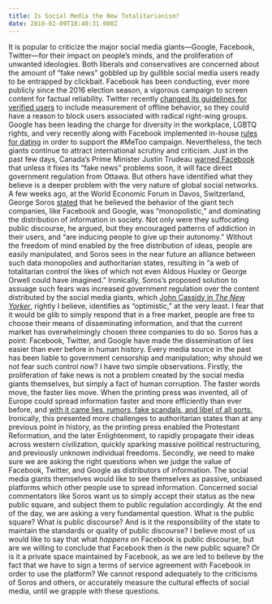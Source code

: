 ```yaml
---
title: Is Social Media the New Totalitarianism?
date: 2018-02-09T18:40:31.000Z
---
```

It is popular to criticize the major social media giants—Google, Facebook, Twitter—for their impact on people’s minds, and the proliferation of unwanted ideologies. Both liberals and conservatives are concerned about the amount of “fake news” gobbled up by gullible social media users ready to be entrapped by clickbait. Facebook has been conducting, ever more publicly since the 2016 election season, a vigorous campaign to screen content for factual reliability. Twitter recently [changed its guidelines for verified users](https://www.theverge.com/2017/11/16/16667668/twitter-verification-removal-judge-offline-behavior) to include measurement of offline behavior, so they could have a reason to block users associated with radical right-wing groups. Google has been leading the charge for diversity in the workplace, LGBTQ rights, and very recently along with Facebook implemented in-house [rules for dating](https://www.wsj.com/articles/can-you-still-date-a-co-worker-well-its-complicated-1517913001) in order to support the #MeToo campaign. Nevertheless, the tech giants continue to attract international scrutiny and criticism. Just in the past few days, Canada’s Prime Minister Justin Trudeau [warned Facebook](https://www.thestar.com/news/canada/2018/02/08/trudeau-to-facebook-fix-your-fake-news-problem-or-else.html) that unless it fixes its “fake news” problems soon, it will face direct government regulation from Ottawa. But others have identified what they believe is a deeper problem with the very nature of global social networks. A few weeks ago, at the World Economic Forum in Davos, Switzerland, George Soros [stated](https://www.georgesoros.com/2018/01/25/remarks-delivered-at-the-world-economic-forum/) that he believed the behavior of the giant tech companies, like Facebook and Google, was “monopolistic,” and dominating the distribution of information in society. Not only were they suffocating public discourse, he argued, but they encouraged patterns of addiction in their users, and “are inducing people to give up their autonomy.” Without the freedom of mind enabled by the free distribution of ideas, people are easily manipulated, and Soros sees in the near future an alliance between such data monopolies and authoritarian states, resulting in “a web of totalitarian control the likes of which not even Aldous Huxley or George Orwell could have imagined.” Ironically, Soros’s proposed solution to assuage such fears was increased government regulation over the content distributed by the social media giants, which [John Cassidy in _The New Yorker_](https://www.newyorker.com/news/our-columnists/how-george-soros-upstaged-donald-trump-at-davos), rightly I believe, identifies as “optimistic,” at the very least. I fear that it would be glib to simply respond that in a free market, people are free to choose their means of disseminating information, and that the current market has overwhelmingly chosen three companies to do so. Soros has a point: Facebook, Twitter, and Google have made the dissemination of lies easier than ever before in human history. Every media source in the past has been liable to government censorship and manipulation; why should we not fear such control now? I have two simple observations. Firstly, the proliferation of fake news is not a problem created by the social media giants themselves, but simply a fact of human corruption. The faster words move, the faster lies move. When the printing press was invented, all of Europe could spread information faster and more efficiently than ever before, and [with it came lies, rumors, fake scandals, and libel of all sorts.](https://www.politico.com/magazine/story/2016/12/fake-news-history-long-violent-214535) Ironically, this presented more challenges to authoritarian states than at any previous point in history, as the printing press enabled the Protestant Reformation, and the later Enlightenment, to rapidly propagate their ideas across western civilization, quickly sparking massive political restructuring, and previously unknown individual freedoms. Secondly, we need to make sure we are asking the right questions when we judge the value of Facebook, Twitter, and Google as distributors of information. The social media giants themselves would like to see themselves as passive, unbiased platforms which other people use to spread information. Concerned social commentators like Soros want us to simply accept their status as the new public square, and subject them to public regulation accordingly. At the end of the day, we are asking a very fundamental question. What is the public square? What is public discourse? And is it the responsibility of the state to maintain the standards or quality of public discourse? I believe most of us would like to say that what _happens_ on Facebook is public discourse, but are we willing to conclude that Facebook then _is_ the new public square? Or is it a private space maintained by Facebook, as we are led to believe by the fact that we have to sign a terms of service agreement with Facebook in order to use the platform? We cannot respond adequately to the criticisms of Soros and others, or accurately measure the cultural effects of social media, until we grapple with these questions.